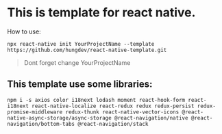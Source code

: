 # This is template for react native.

How to use:

```
npx react-native init YourProjectName --template https://github.com/hungdev/react-native-template.git
```

> Dont forget change YourProjectName

## This template use some libraries:

```
npm i -s axios color i18next lodash moment react-hook-form react-i18next react-native-localize react-redux redux redux-persist redux-promise-middleware redux-thunk react-native-vector-icons @react-native-async-storage/async-storage @react-navigation/native @react-navigation/bottom-tabs @react-navigation/stack
```

